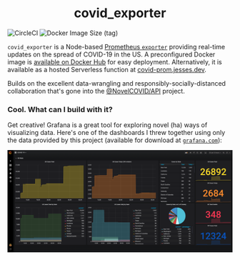 <h1 align="center">
  covid_exporter
</h1>

![CircleCI][shields] ![Docker Image Size (tag)][shields 2]

`covid_exporter` is a Node-based [Prometheus `exporter`][prometheus] providing
real-time updates on the spread of COVID-19 in the US. A preconfigured Docker
image is [available on Docker Hub][docker-hub] for easy deployment.
Alternatively, it is available as a hosted Serverless function at
[covid-prom.jesses.dev][jesses].

Builds on the excellent data-wrangling and responsibly-socially-distanced
collaboration that's gone into the [@NovelCOVID/API][api] project.

### Cool. What can I build with it?

Get creative! Grafana is a great tool for exploring novel (ha) ways of
visualizing data. Here's one of the dashboards I threw together using only the
data provided by this project (available for download at
[`grafana.com`][grafana]):

![Grafana Dashboard](/assets/covid-dashboard.png)

[shields]:
  https://img.shields.io/circleci/build/github/jessestuart/covid_exporter/master?label=CircleCI&logo=CircleCI&token=3b98137d49ab9779533b4d105bb21e5f4c70ca7b
[shields 2]:
  https://img.shields.io/docker/image-size/jessestuart/covid_exporter/latest?logo=Docker
[api]: https://github.com/@NovelCOVID/API
[docker-hub]: https://hub.docker.com/r/jessestuart/covid_exporter
[grafana]: https://grafana.com/grafana/dashboards/11965
[jesses]: https://covid-prom.jesses.dev
[prometheus]: https://prometheus.io/docs/instrumenting/exporters/
